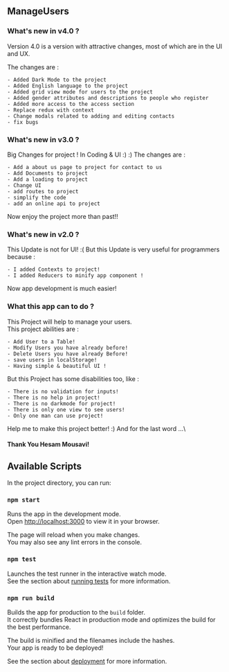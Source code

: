 ## ManageUsers

### What's new in v4.0 ?
Version 4.0 is a version with attractive changes, most of which are in the UI and UX.

The changes are :

    - Added Dark Mode to the project
    - Added English language to the project
    - Added grid view mode for users to the project
    - Added gender attributes and descriptions to people who register
    - Added more access to the access section
    - Replace redux with context
    - Change modals related to adding and editing contacts
    - fix bugs
### What's new in v3.0 ?
Big Changes for project ! In Coding & UI :) :) 
The changes are :

    - Add a about us page to project for contact to us
    - Add Documents to project
    - Add a loading to project
    - Change UI
    - add routes to project
    - simplify the code
    - add an online api to project

Now enjoy the project more than past!!
### What's new in v2.0 ?

This Update is not for UI! :(
But this Update is very useful for programmers because :
    
    - I added Contexts to project!
    - I added Reducers to minify app component ! 

Now app development is much easier!

### What this app can to do ?

This Project will help to manage your users.\
This project abilities are :

    - Add User to a Table!
    - Modify Users you have already before!
    - Delete Users you have already Before!
    - save users in localStorage!
    - Having simple & beautiful UI !

But this Project has some disabilities too, like :

    - There is no validation for inputs!
    - There is no help in project!
    - There is no darkmode for project!
    - There is only one view to see users!
    - Only one man can use project!

Help me to make this project better! :)
And for the last word ...\

#### Thank You Hesam Mousavi!


## Available Scripts

In the project directory, you can run:

### `npm start`

Runs the app in the development mode.\
Open [http://localhost:3000](http://localhost:3000) to view it in your browser.

The page will reload when you make changes.\
You may also see any lint errors in the console.

### `npm test`

Launches the test runner in the interactive watch mode.\
See the section about [running tests](https://facebook.github.io/create-react-app/docs/running-tests) for more information.

### `npm run build`

Builds the app for production to the `build` folder.\
It correctly bundles React in production mode and optimizes the build for the best performance.

The build is minified and the filenames include the hashes.\
Your app is ready to be deployed!

See the section about [deployment](https://facebook.github.io/create-react-app/docs/deployment) for more information.
